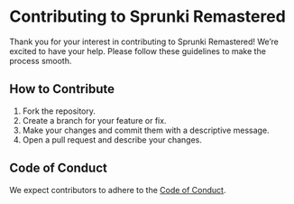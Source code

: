 # Contributing to Sprunki Remastered

Thank you for your interest in contributing to Sprunki Remastered! We’re excited to have your help. Please follow these guidelines to make the process smooth.

## How to Contribute
1. Fork the repository.
2. Create a branch for your feature or fix.
3. Make your changes and commit them with a descriptive message.
4. Open a pull request and describe your changes.

## Code of Conduct
We expect contributors to adhere to the [Code of Conduct](https://www.contributor-covenant.org/version/2/0/code_of_conduct/).
